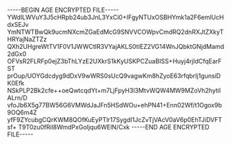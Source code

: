 -----BEGIN AGE ENCRYPTED FILE-----
YWdlLWVuY3J5cHRpb24ub3JnL3YxCi0+IFgyNTUxOSBHYmk1a2F6emlUcHdxSEJv
YmNTWTBwQk9ucmNXcmZGaEdMcG9SNVVCOWpvCmdRQ2dnRXJtZXkyTHRYajNaZTZz
QXh2UHgreWtTV1F0V1JWWCtlR3VYajAKLS0tIEZ2VG14WnJQbktGNjdMamd2dGx0
OFVsR2FLRFp0ejZ3bThLYzE2UXkrS1kKyUSKPCZuaBISS+Huyj4rjldCfqEarFST
prOup/UOYGdcdyg9dDxV9wWRS0sUcQ9vagwKm8hZyoE63rfqbrIj1gunsiDK0Efk
NSkPLP2Bk2cfe++oeQwtcqdYt+m7LjFpyH3l3MtvWQW4MW9MZoVh2hytilALrn/D
vfoJb6X5g77BW56G6VMWdJaJFn5HSdWOu+ehPN41+Enn02Wf/t1Ogox9b9OQ6m4Z
yfF9ZYcubgCQrKWM8QOfKuEyPTlr17SygdI1JcZvTjVAcV0aV6p0EhTJiDVFTsf+
T9T0zu0fRil8WmdPxGoIjqu6WElN/Cxk
-----END AGE ENCRYPTED FILE-----
